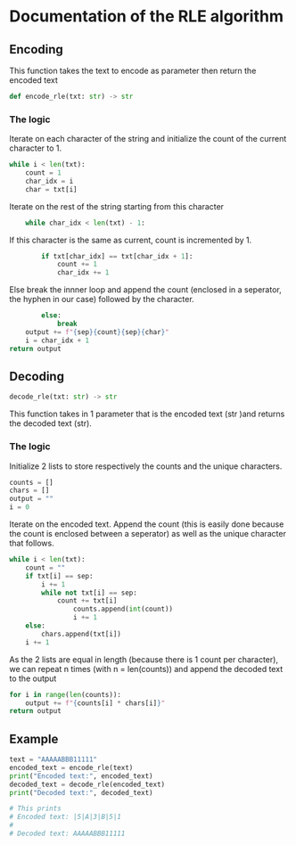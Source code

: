 # Documentation of the RLE algorithm

## Encoding

This function takes the text to encode as parameter then return the encoded text

```py
def encode_rle(txt: str) -> str
```

### The logic

Iterate on each character of the string and initialize the count of the current character to 1.

```py
while i < len(txt):
    count = 1
    char_idx = i
    char = txt[i]
```

Iterate on the rest of the string starting from this character

```py
    while char_idx < len(txt) - 1:
```

If this character is the same as current, count is incremented by 1.

```py
        if txt[char_idx] == txt[char_idx + 1]:
            count += 1
            char_idx += 1
```

Else break the innner loop and append the count (enclosed in a seperator, the hyphen in our case) followed by the character.

```py
        else:
            break
    output += f"{sep}{count}{sep}{char}"
    i = char_idx + 1
return output
```

## Decoding

```py
decode_rle(txt: str) -> str
```

This function takes in 1 parameter that is the encoded text (str )and returns the decoded text (str).

### The logic

Initialize 2 lists to store respectively the counts and the unique characters.

```py
counts = []
chars = []
output = ""
i = 0
```

Iterate on the encoded text. Append the count (this is easily done because the count is enclosed between a seperator) as well as the unique character that follows.

```py
while i < len(txt):
    count = ""
    if txt[i] == sep:
        i += 1
        while not txt[i] == sep:
            count += txt[i]
                counts.append(int(count))
                i += 1
    else:
        chars.append(txt[i])
    i += 1
```

As the 2 lists are equal in length (because there is 1 count per character), we can repeat n times (with n = len(counts)) and append the decoded text to the output

```py
for i in range(len(counts)):
    output += f"{counts[i] * chars[i]}"
return output
```

## Example

```py
text = "AAAAABBB11111"
encoded_text = encode_rle(text)
print("Encoded text:", encoded_text)
decoded_text = decode_rle(encoded_text)
print("Decoded text:", decoded_text)

# This prints
# Encoded text: |5|A|3|B|5|1
#
# Decoded text: AAAAABBB11111
```
